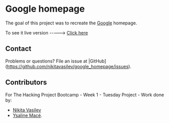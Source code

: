 # Google homepage
 
The goal of this project was to recreate the [Google](https://google.com) homepage.

To see it live version   ----->   [Click here](https://nikitavasilev.github.io/google_homepage/)

## Contact

Problems or questions? File an issue at |GitHub](https://github.com/nikitavasilev/google_homepage/issues).

## Contributors

For The Hacking Project Bootcamp - Week 1 - Tuesday Project - Work done by:

* [Nikita Vasilev](https://github.com/nikitavasilev)
* [Ysaline Macé](https://github.com/Ysalien). 